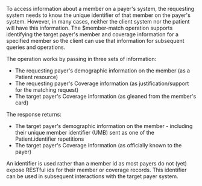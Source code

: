 To access information about a member on a payer's system, the requesting system needs to know the unique identifier of that member on the payer's system.  However, in many cases, neither the client system nor the patient will have this information.  The $member-match operation supports identifying the target payer's member and coverage information for a specified member so the client can use that information for subsequent queries and operations.

The operation works by passing in three sets of information:

* The requesting payer's demographic information on the member (as a Patient resource)
* The requesting payer's Coverage information (as justification/support for the matching request)
* The target payer's Coverage information (as gleaned from the member's card)

The response returns:
* The target payer's demographic information on the member - including their unique member identifier (UMB) sent as one of the Patient.identifier repetitions
* The target payer's Coverage information (as officially known to the payer)

An identifier is used rather than a member id as most payers do not (yet) expose RESTful ids for their member or coverage records.  This identifier can be used in subsequent interactions with the target payer system.